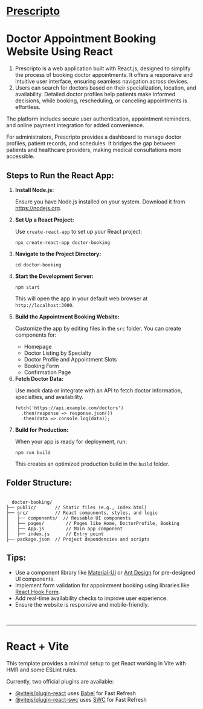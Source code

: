 <h1><a href="https://prescripto-lime.vercel.app/">Prescripto</a></h1>
<h1>Doctor Appointment Booking Website Using React</h1>
<ol>
  <li>Prescripto is a web application built with React.js, designed to simplify the process of booking doctor appointments. It offers a responsive and intuitive user interface, ensuring seamless navigation across devices.</li>
  <li>Users can search for doctors based on their specialization, location, and availability. Detailed doctor profiles help patients make informed decisions, while booking, rescheduling, or canceling appointments is effortless.</li>
</ol>
<p>
  The platform includes secure user authentication, appointment reminders, and online payment integration for added convenience.

For administrators, Prescripto provides a dashboard to manage doctor profiles, patient records, and schedules. It bridges the gap between patients and healthcare providers, making medical consultations more accessible.
</p>
<h2>Steps to Run the React App:</h2>
<ol>
  <li>
    <b>Install Node.js:</b>
    <p>Ensure you have Node.js installed on your system. Download it from <a href="https://nodejs.org" target="_blank">https://nodejs.org</a>.</p>
  </li>
  <li>
    <b>Set Up a React Project:</b>
    <p>Use <code>create-react-app</code> to set up your React project:</p>
    <pre><code>npx create-react-app doctor-booking</code></pre>
  </li>
  <li>
    <b>Navigate to the Project Directory:</b>
    <pre><code>cd doctor-booking</code></pre>
  </li>
  <li>
    <b>Start the Development Server:</b>
    <pre><code>npm start</code></pre>
    <p>This will open the app in your default web browser at <code>http://localhost:3000</code>.</p>
  </li>
  <li>
    <b>Build the Appointment Booking Website:</b>
    <p>Customize the app by editing files in the <code>src</code> folder. You can create components for:</p>
    <ul>
      <li>Homepage</li>
      <li>Doctor Listing by Specialty</li>
      <li>Doctor Profile and Appointment Slots</li>
      <li>Booking Form</li>
      <li>Confirmation Page</li>
    </ul>
  </li>
  <li>
    <b>Fetch Doctor Data:</b>
    <p>Use mock data or integrate with an API to fetch doctor information, specialties, and availability.</p>
    <pre><code>fetch('https://api.example.com/doctors')
  .then(response => response.json())
  .then(data => console.log(data));</code></pre>
  </li>
  <li>
    <b>Build for Production:</b>
    <p>When your app is ready for deployment, run:</p>
    <pre><code>npm run build</code></pre>
    <p>This creates an optimized production build in the <code>build</code> folder.</p>
  </li>
</ol>
<h2>Folder Structure:</h2>
<pre><code>
  doctor-booking/
├── public/       // Static files (e.g., index.html)
├── src/          // React components, styles, and logic
│   ├── components/  // Reusable UI components
│   ├── pages/        // Pages like Home, DoctorProfile, Booking
│   ├── App.js        // Main app component
│   ├── index.js      // Entry point
├── package.json  // Project dependencies and scripts
</code></pre>
<h2>Tips:</h2>
<ul>
  <li>Use a component library like <a href="https://mui.com/" target="_blank">Material-UI</a> or <a href="https://ant.design/" target="_blank">Ant Design</a> for pre-designed UI components.</li>
  <li>Implement form validation for appointment booking using libraries like <a href="https://react-hook-form.com/" target="_blank">React Hook Form</a>.</li>
  <li>Add real-time availability checks to improve user experience.</li>
  <li>Ensure the website is responsive and mobile-friendly.</li>
</ul>

<br /> <hr/>
# React + Vite

This template provides a minimal setup to get React working in Vite with HMR and some ESLint rules.

Currently, two official plugins are available:

- [@vitejs/plugin-react](https://github.com/vitejs/vite-plugin-react/blob/main/packages/plugin-react/README.md) uses [Babel](https://babeljs.io/) for Fast Refresh
- [@vitejs/plugin-react-swc](https://github.com/vitejs/vite-plugin-react-swc) uses [SWC](https://swc.rs/) for Fast Refresh
